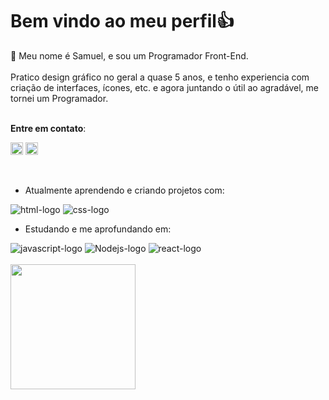 # Bem vindo ao meu perfil👍

👤 Meu nome é Samuel, e sou um Programador Front-End.
<br>
<br>
Pratico design gráfico no geral a quase 5 anos, e tenho experiencia com criação de interfaces, ícones, etc. e agora juntando o útil ao agradável, me tornei um Programador.
<br>
<br>
    
**Entre em contato**:
<br>
<p>
<a href="https://www.instagram.com/smul.tm/" target="_blank"><img src="https://www.svgrepo.com/show/343562/instagram-social-media-network-communication-interaction-connection.svg" alt="instagram-logo" width="20px"></a>
<a href="https://www.linkedin.com/in/samuel-batista-oliveira-a2420a304/" target="_blank"><img src="https://www.svgrepo.com/show/343567/linkedin-network-communication-connection-internet-online.svg" alt="linkedin-logo" width="20px"></a>
</p>
<br>

- Atualmente aprendendo e criando projetos com:

<img src="https://img.shields.io/badge/HTML5-E34F26?style=for-the-badge&logo=html5&logoColor=white" alt="html-logo">
<img src="https://img.shields.io/badge/CSS3-1572B6?style=for-the-badge&logo=css3&logoColor=white" alt="css-logo">
<br>

- Estudando e me aprofundando em:
<img src="https://img.shields.io/badge/JavaScript-F7DF1E?style=for-the-badge&logo=javascript&logoColor=black" alt="javascript-logo">
<img src="https://img.shields.io/badge/Node.js-43853D?style=for-the-badge&logo=node.js&logoColor=white" alt="Nodejs-logo">
<img src="https://img.shields.io/badge/React-20232A?style=for-the-badge&logo=react&logoColor=61DAFB" alt="react-logo">

<br>
<br>

<a href="https://github.com/anuraghazra/convoychat">
  <img height=200 align="center" src="https://github-readme-stats.vercel.app/api/top-langs?username=smuldev&layout=compact&langs_count=8&card_width=320" />
</a>
